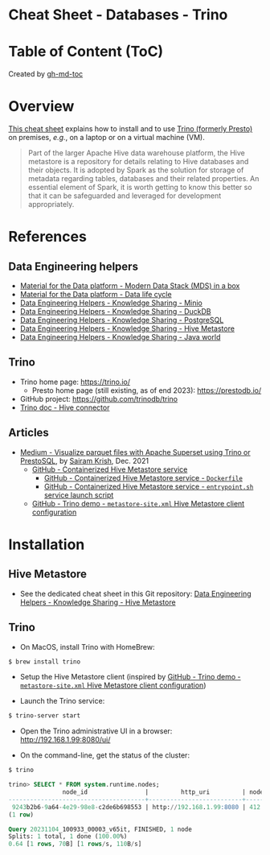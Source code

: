 Cheat Sheet - Databases - Trino
===============================

# Table of Content (ToC)

Created by [gh-md-toc](https://github.com/ekalinin/github-markdown-toc.go)

# Overview
[This cheat sheet](https://github.com/data-engineering-helpers/ks-cheat-sheets/blob/main/db/trino/README.md)
explains how to install and to use
[Trino (formerly Presto)](https://trino.io/)
on premises, _e.g._, on a laptop or on a virtual machine (VM).

> Part of the larger Apache Hive data warehouse platform, the Hive metastore is a repository for details relating to Hive databases and their objects. It is adopted by Spark as the solution for storage of metadata regarding tables, databases and their related properties.  An essential element of Spark, it is worth getting to know this better so that it can be safeguarded and leveraged for development appropriately.

# References

## Data Engineering helpers
* [Material for the Data platform - Modern Data Stack (MDS) in a box](https://github.com/data-engineering-helpers/mds-in-a-box/blob/main/README.md)
* [Material for the Data platform - Data life cycle](https://github.com/data-engineering-helpers/data-life-cycle/blob/main/README.md)
* [Data Engineering Helpers - Knowledge Sharing - Minio](https://github.com/data-engineering-helpers/ks-cheat-sheets/blob/main/frameworks/minio/README.md)
* [Data Engineering Helpers - Knowledge Sharing - DuckDB](https://github.com/data-engineering-helpers/ks-cheat-sheets/blob/main/db/duckdb/README.md)
* [Data Engineering Helpers - Knowledge Sharing - PostgreSQL](https://github.com/data-engineering-helpers/ks-cheat-sheets/blob/main/db/postgresql/README.md)
* [Data Engineering Helpers - Knowledge Sharing - Hive Metastore](https://github.com/data-engineering-helpers/ks-cheat-sheets/blob/main/frameworks/hive-metastore/README.md)
* [Data Engineering Helpers - Knowledge Sharing - Java world](https://github.com/data-engineering-helpers/ks-cheat-sheets/blob/main/programming/java-world/README.md)

## Trino
* Trino home page: https://trino.io/
  + Presto home page (still existing, as of end 2023): https://prestodb.io/
* GitHub project: https://github.com/trinodb/trino
* [Trino doc - Hive connector](https://trino.io/docs/current/connector/hive.html)

## Articles
* [Medium - Visualize parquet files with Apache Superset using Trino or PrestoSQL](https://sairamkrish.medium.com/visualize-parquet-files-with-apache-superset-using-trino-or-prestosql-511f18a37e3b),
  by [Sairam Krish](https://www.linkedin.com/in/sairamkrish/),
  Dec. 2021
  + [GitHub - Containerized Hive Metastore service](https://github.com/bitsondatadev/hive-metastore)
    - [GitHub - Containerized Hive Metastore service - `Dockerfile`](https://github.com/bitsondatadev/hive-metastore/blob/master/Dockerfile)
    - [GitHub - Containerized Hive Metastore service - `entrypoint.sh` service launch script](https://github.com/bitsondatadev/hive-metastore/blob/master/scripts/entrypoint.sh)
  + [GitHub - Trino demo - `metastore-site.xml` Hive Metastore client configuration](https://github.com/sairamkrish/trino-superset-demo/blob/main/hive/conf/metastore-site.xml)

# Installation

## Hive Metastore
* See the dedicated cheat sheet in this Git repository:
  [Data Engineering Helpers - Knowledge Sharing - Hive Metastore](https://github.com/data-engineering-helpers/ks-cheat-sheets/blob/main/frameworks/hive-metastore/README.md)

## Trino
* On MacOS, install Trino with HomeBrew:
```bash
$ brew install trino
```

* Setup the Hive Metastore client
  (inspired by [GitHub - Trino demo - `metastore-site.xml` Hive Metastore client configuration](https://github.com/sairamkrish/trino-superset-demo/blob/main/hive/conf/metastore-site.xml))

* Launch the Trino service:
```bash
$ trino-server start
```

* Open the Trino administrative UI in a browser: http://192.168.1.99:8080/ui/

* On the command-line, get the status of the cluster:
```bash
$ trino
```
```sql
trino> SELECT * FROM system.runtime.nodes;
               node_id                |         http_uri         | node_version | coordinator | state  
--------------------------------------+--------------------------+--------------+-------------+--------
 9243b2b6-9a64-4e29-98e8-c2de6b698553 | http://192.168.1.99:8080 | 412          | true        | active 
(1 row)

Query 20231104_100933_00003_v65it, FINISHED, 1 node
Splits: 1 total, 1 done (100.00%)
0.64 [1 rows, 70B] [1 rows/s, 110B/s]
```
